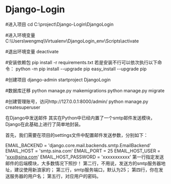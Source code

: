 # Django-Login

#进入项目
cd C:\project\Django-Login\DjangoLogin

#进入环境变量
C:\Users\wengmq\Virtualenv\DjangoLogin_env\Scripts\activate

#退出环境变量
deactivate

#安装依赖包
pip install -r requirements.txt
若是安装不行可以依次执行以下命令：
python -m pip install --upgrade pip
easy_install --upgrade pip

#创建项目
django-admin startproject DjangoLogin


#数据库迁移
python manage.py makemigrations
python manage.py migrate


#创建管理账号，访问http://127.0.0.1:8000/admin/
python manage.py createsuperuser


在Django中发送邮件
其实在Python中已经内置了一个smtp邮件发送模块，Django在此基础上进行了简单地封装。

首先，我们需要在项目的settings文件中配置邮件发送参数，分别如下：

EMAIL_BACKEND = 'django.core.mail.backends.smtp.EmailBackend'
EMAIL_HOST = 'smtp.sina.com'
EMAIL_PORT = 25
EMAIL_HOST_USER = 'xxx@sina.com'
EMAIL_HOST_PASSWORD = 'xxxxxxxxxxx'
第一行指定发送邮件的后端模块，大多数情况下照抄！
第二行，不用说，发送方的smtp服务器地址，建议使用新浪家的；
第三行，smtp服务端口，默认为25；
第四行，你在发送服务器的用户名；
第五行，对应用户的密码。